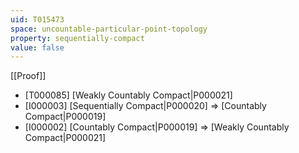 ```yaml
---
uid: T015473
space: uncountable-particular-point-topology
property: sequentially-compact
value: false
---
```

[[Proof]]

* [T000085] [Weakly Countably Compact|P000021]
* [I000003] [Sequentially Compact|P000020] => [Countably Compact|P000019]
* [I000002] [Countably Compact|P000019] => [Weakly Countably Compact|P000021]

